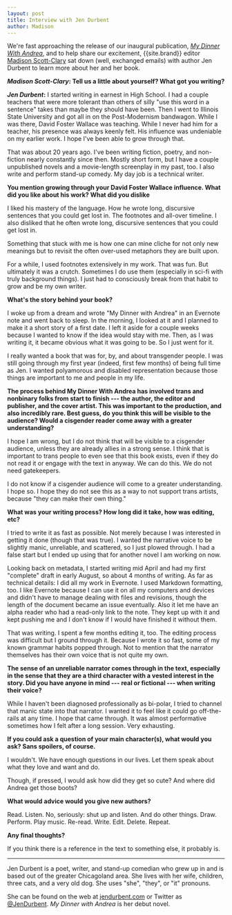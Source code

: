 ```yaml
---
layout: post
title: Interview with Jen Durbent
author: Madison
---
```


We're fast approaching the release of our inaugural publication, [*My Dinner With Andrea*](/my-dinner-with-andrea), and to help share our excitement, {{site.brand}} editor [Madison Scott-Clary](/editors/#Madison) sat down (well, exchanged emails) with author Jen Durbent to learn more about her and her book.

**_Madison Scott-Clary_: Tell us a little about yourself? What got you writing?**

**_Jen Durbent_:** I started writing in earnest in High School. I had a couple teachers that were more tolerant than others of silly "use this word in a sentence" takes than maybe they should have been. Then I went to Illinois State University and got all in on the Post-Modernism bandwagon. While I was there, David Foster Wallace was teaching. While I never had him for a teacher, his presence was always keenly felt. His influence was undeniable on my earlier work. I hope I've been able to grow through that.

That was about 20 years ago. I've been writing fiction, poetry, and non-fiction nearly constantly since then. Mostly short form, but I have a couple unpublished novels and a movie-length screenplay in my past, too. I also write and perform stand-up comedy. My day job is a technical writer.

**You mention growing through your David Foster Wallace influence. What did you like about his work? What did you dislike**

I liked his mastery of the language. How he wrote long, discursive sentences that you could get lost in. The footnotes and all-over timeline. I also disliked that he often wrote long, discursive sentences that you could get lost in.

Something that stuck with me is how one can mine cliche for not only new meanings but to revisit the often over-used metaphors they are built upon.

For a while, I used footnotes extensively in my work. That was fun. But ultimately it was a crutch. Sometimes I do use them (especially in sci-fi with truly background things). I just had to consciously break from that habit to grow and be my own writer.

**What's the story behind your book?**

I woke up from a dream and wrote "My Dinner with Andrea" in an Evernote note and went back to sleep. In the morning, I looked at it and I planned to make it a short story of a first date. I left it aside for a couple weeks because I wanted to know if the idea would stay with me. Then, as I was writing it, it became obvious what it was going to be. So I just went for it.

I really wanted a book that was for, by, and about transgender people. I was still going through my first year (indeed, first few months) of being full time as Jen. I wanted polyamorous and disabled representation because those things are important to me and people in my life.

**The process behind My Dinner With Andrea has involved trans and nonbinary folks from start to finish --- the author, the editor and publisher, and the cover artist. This was important to the production, and also incredibly rare. Best guess, do you think this will be visible to the audience? Would a cisgender reader come away with a greater understanding?**

I hope I am wrong, but I do not think that will be visible to a cisgender audience, unless they are already allies in a strong sense. I think that is important to trans people to even see that this book exists, even if they do not read it or engage with the text in anyway. We can do this. We do not need gatekeepers.

I do not know if a cisgender audience will come to a greater understanding. I hope so. I hope they do not see this as a way to not support trans artists, because "they can make their own thing."

**What was your writing process? How long did it take, how was editing, etc?**

I tried to write it as fast as possible. Not merely because I was interested in getting it done (though that was true). I wanted the narrative voice to be slightly manic, unreliable, and scattered, so I just plowed through. I had a false start but I ended up using that for another novel I am working on now.

Looking back on metadata, I started writing mid April and had my first "complete" draft in early August, so about 4 months of writing. As far as technical details: I did all my work in Evernote. I used Markdown formatting, too. I like Evernote because I can use it on all my computers and devices and didn't have to manage dealing with files and revisions, though the length of the document became an issue eventually. Also it let me have an alpha reader who had a read-only link to the note. They kept up with it and kept pushing me and I don't know if I would have finished it without them.

That was writing. I spent a few months editing it, too. The editing process was difficult but I ground through it. Because I wrote it so fast, some of my known grammar habits popped through. Not to mention that the narrator themselves has their own voice that is not quite my own.

**The sense of an unreliable narrator comes through in the text, especially in the sense that they are a third character with a vested interest in the story. Did you have anyone in mind --- real or fictional --- when writing their voice?**

While I haven't been diagnosed professionally as bi-polar, I tried to channel that manic state into that narrator. I wanted it to feel like it could go off-the-rails at any time. I hope that came through. It was almost performative sometimes how I felt after a long session. Very exhausting.

**If you could ask a question of your main character(s), what would you ask? Sans spoilers, of course.**

I wouldn't. We have enough questions in our lives. Let them speak about what they love and want and do.

Though, if pressed, I would ask how did they get so cute? And where did Andrea get those boots?

**What would advice would you give new authors?**

Read. Listen. No, seriously: shut up and listen. And do other things. Draw. Perform. Play music. Re-read. Write. Edit. Delete. Repeat.

**Any final thoughts?**

If you think there is a reference in the text to something else, it probably is.

-----

Jen Durbent is a poet, writer, and stand-up comedian who grew up in and is based out of the greater Chicagoland area. She lives with her wife, children, three cats, and a very old dog. She uses "she", "they", or "it" pronouns.

She can be found on the web at [jendurbent.com](http://jendurbent.com) or Twitter as [@JenDurbent](https://twitter.com/JenDurbent). *My Dinner with Andrea* is her debut novel.
